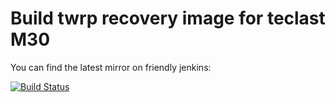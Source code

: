 # Build twrp recovery image for teclast M30

You can find the latest mirror on friendly jenkins:

[![Build Status](http://flowertome.ticp.io/jenkins/buildStatus/icon?job=skyhawk-teclast_m30%2Ftwrp-master)](http://flowertome.ticp.io/jenkins/view/recovery/job/skyhawk-teclast_m30/job/twrp-master/)

